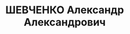 ---
title: ШЕВЧЕНКО Александр Александрович
description: '1904 г.р., капитан, преподаватель тактики Днепр. КУКС запаса.

  ВКВС - 07.01.1938, ВМН. Расстрелян 08.01.1938, Харьков'
---
